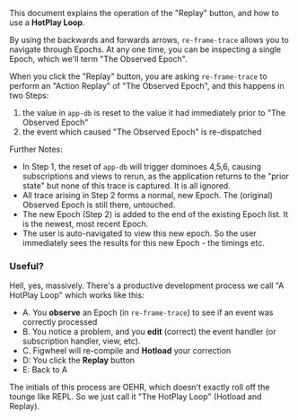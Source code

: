 This document explains the operation of the "Replay" button, and how to use a **HotPlay Loop**.

By using the backwards and forwards arrows, `re-frame-trace` allows you to navigate through Epochs.
At any one time, you can be inspecting a single Epoch, which we'll term "The Observed Epoch". 

When you click the "Replay" button, you are asking `re-frame-trace` to perform
an "Action Replay" of "The Observed Epoch", and this happens in two Steps: 
1. the value in `app-db` is reset to the value it had immediately prior to "The Observed Epoch"
2. the event which caused "The Observed Epoch" is re-dispatched

Further Notes:
  - In Step 1, the reset of `app-db` will trigger dominoes 4,5,6, causing
    subscriptions and views to rerun, as the application returns to the "prior state" 
    but none of this trace is captured. It is all ignored.
  - All trace arising in Step 2 forms a normal, new Epoch. The (original) Observed Epoch is 
    still there, untouched.
  - The new Epoch (Step 2) is added to the end of the existing Epoch list. It is the newest, most recent Epoch. 
  - The user is auto-navigated to view this new epoch. So the user 
    immediately sees the results for this new Epoch - the timings etc.

### Useful? 

Hell, yes, massively. There's a productive development process we call "A HotPlay Loop" which works like this:
  - A. You **observe** an Epoch (in `re-frame-trace`) to see if an event was correctly processed 
  - B. You notice a problem, and you **edit** (correct) the event handler (or subscription handler, view, etc).
  - C. Figwheel will re-compile and **Hotload** your correction
  - D: You click the **Replay** button
  - E: Back to A

The initials of this process are OEHR, which doesn't exactly roll off the tounge like REPL.
So we just call it "The HotPlay Loop" (Hotload and Replay).

